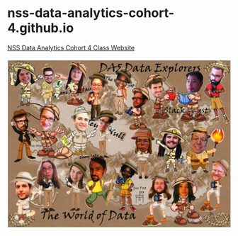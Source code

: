 # nss-data-analytics-cohort-4.github.io
[NSS Data Analytics Cohort 4 Class Website](https://nss-data-analytics-cohort-4.github.io/)

![before](assets/img/classpic.png?raw=true)
